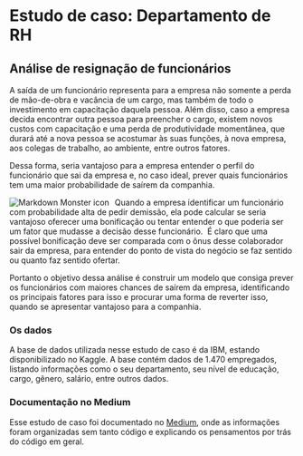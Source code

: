 # Estudo de caso: Departamento de RH
## Análise de resignação de funcionários

A saída de um funcionário representa para a empresa não somente a perda de mão-de-obra e vacância de um cargo, mas também de todo o investimento em capacitação daquela pessoa. Além disso, caso a empresa decida encontrar outra pessoa para preencher o cargo, existem novos custos com capacitação e uma perda de produtividade momentânea, que durará até a nova pessoa se acostumar às suas funções, à nova empresa, aos colegas de trabalho, ao ambiente, entre outros fatores. 

Dessa forma, seria vantajoso para a empresa entender o perfil do funcionário que sai da empresa e, no caso ideal, prever quais funcionários tem uma maior probabilidade de saírem da companhia. 

<img src="https://blog.solides.com.br/wp-content/uploads/2020/04/demiss%C3%A3o-humanizada-scaled.jpg"
     alt="Markdown Monster icon"
     style="float: left; margin-right: 10px;" />

Quando a empresa identificar um funcionário com probabilidade alta de pedir demissão, ela pode calcular se seria vantajoso oferecer uma bonificação ou tentar entender o que poderia ser um fator que mudasse a decisão desse funcionário. 
É claro que uma possível bonificação deve ser comparada com o ônus desse colaborador sair da empresa, para entender do ponto de vista do negócio se faz sentido ou quanto faz sentido ofertar. 

Portanto o objetivo dessa análise é construir um modelo que consiga prever os funcionários com maiores chances de saírem da empresa, identificando os principais fatores para isso e procurar uma forma de reverter isso, quando se apresentar vantajoso para a companhia.

### Os dados
A base de dados utilizada nesse estudo de caso é da IBM, estando disponibilizado no Kaggle. A base contém dados de 1.470 empregados, listando informações como o seu departamento, seu nível de educação, cargo, gênero, salário, entre outros dados.

### Documentação no Medium
Esse estudo de caso foi documentado no [Medium](https://medium.com/@penaalvajulia/estudo-de-caso-departamento-de-rh-ed3209feb7a4), onde as informações foram organizadas sem tanto código e explicando os pensamentos por trás do código em geral. 
